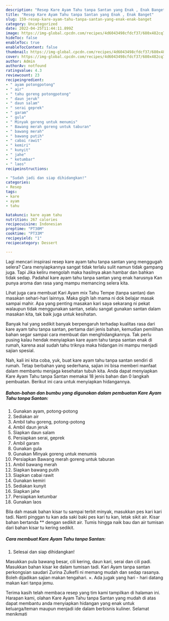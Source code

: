 ```yaml
---
description: "Resep Kare Ayam Tahu tanpa Santan yang Enak , Enak Banget"
title: "Resep Kare Ayam Tahu tanpa Santan yang Enak , Enak Banget"
slug: 159-resep-kare-ayam-tahu-tanpa-santan-yang-enak-enak-banget
category: Uncategorized
date: 2022-04-25T11:44:11.899Z
image: https://img-global.cpcdn.com/recipes/4d6043498cfdcf37/680x482cq70/kare-ayam-tahu-tanpa-santan-foto-resep-utama.jpg
hideToc: false
enableToc: true
enableTocContent: false
thumbnail: https://img-global.cpcdn.com/recipes/4d6043498cfdcf37/680x482cq70/kare-ayam-tahu-tanpa-santan-foto-resep-utama.jpg
cover: https://img-global.cpcdn.com/recipes/4d6043498cfdcf37/680x482cq70/kare-ayam-tahu-tanpa-santan-foto-resep-utama.jpg
author: Admin
authorAv: notfound
ratingvalue: 4.3
reviewcount: 23
recipeingredient:
- " ayam potongpotong"
- " air"
- " tahu goreng potongpotong"
- " daun jeruk"
- " daun salam"
- " serai geprek"
- " garam"
- " gula"
- " Minyak goreng untuk menumis"
- " Bawang merah goreng untuk taburan"
- " bawang merah"
- " bawang putih"
- " cabai rawit"
- " kemiri"
- " kunyit"
- " jahe"
- " ketumbar"
- " laos"
recipeinstructions:

- "Sudah jadi dan siap dihidangkan!"
categories:
- Resep
tags:
- kare
- ayam
- tahu

katakunci: kare ayam tahu 
nutrition: 267 calories
recipecuisine: Indonesian
preptime: "PT30M"
cooktime: "PT33M"
recipeyield: "1"
recipecategory: Dessert

---
```



Lagi mencari inspirasi resep kare ayam tahu tanpa santan yang menggugah selera? Cara menyiapkannya sangat tidak terlalu sulit namun tidak gampang juga. Tapi Jika keliru mengolah maka hasilnya akan hambar dan bahkan tidak sedap. Padahal kare ayam tahu tanpa santan yang enak harusnya Kan punya aroma dan rasa yang mampu memancing selera kita.


Lihat juga cara membuat Kari Ayam mix Tahu Tempe (tanpa santan) dan masakan sehari-hari lainnya. Maka gigih lah mama ni dok belajar masak sampai mahir. Apa yang penting masakan kari saya sekarang ni pekat walaupun tidak menggunakan santan, selalu sangat gunakan santan dalam masakan kita, tak baik juga untuk kesihatan.

Banyak hal yang sedikit banyak berpengaruh terhadap kualitas rasa dari kare ayam tahu tanpa santan, pertama dari jenis bahan, kemudian pemilihan bahan segar sampai cara membuat dan menghidangkannya. Tak perlu pusing kalau hendak menyiapkan kare ayam tahu tanpa santan enak di rumah, karena asal sudah tahu triknya maka hidangan ini mampu menjadi sajian spesial.


Nah, kali ini kita coba, yuk, buat kare ayam tahu tanpa santan sendiri di rumah. Tetap berbahan yang sederhana, sajian ini bisa memberi manfaat dalam membantu menjaga kesehatan tubuh kita. Anda dapat menyiapkan Kare Ayam Tahu tanpa Santan memakai 18 jenis bahan dan 0 langkah pembuatan. Berikut ini cara untuk menyiapkan hidangannya.

<!--inarticleads1-->

##### Bahan-bahan dan bumbu yang digunakan dalam pembuatan Kare Ayam Tahu tanpa Santan:

1. Gunakan  ayam, potong-potong
1. Sediakan  air
1. Ambil  tahu goreng, potong-potong
1. Ambil  daun jeruk
1. Siapkan  daun salam
1. Persiapkan  serai, geprek
1. Ambil  garam
1. Gunakan  gula
1. Gunakan  Minyak goreng untuk menumis
1. Persiapkan  Bawang merah goreng untuk taburan
1. Ambil  bawang merah
1. Siapkan  bawang putih
1. Siapkan  cabai rawit
1. Gunakan  kemiri
1. Sediakan  kunyit
1. Siapkan  jahe
1. Persiapkan  ketumbar
1. Gunakan  laos


Bila dah masak bahan kisar tu sampai terbit minyak, masukkan pes kari kari tadi. Nanti pinggan tu kan ada saki baki pes kari tu kan, letak sikit air. Kisar bahan bertanda ** dengan sedikit air. Tumis hingga naik bau dan air tumisan dari bahan kisar tu kering sedikit. 

<!--inarticleads2-->

##### Cara membuat Kare Ayam Tahu tanpa Santan:


1. Selesai dan siap dihidangkan!

Masukkan pula bawang besar, cili kering, daun kari, serai dan cili padi. Masukkan bahan kisar ke dalam tumisan tadi. Kari Ayam tanpa santan perkongsian saudari Zurina Zulkefli ni memang mudah dan sedap rasanya. Boleh dijadikan sajian makan tengahari. ×. Ada jugak yang hari - hari datang makan kari tanpa jemu. 

Terima kasih telah membaca resep yang tim kami tampilkan di halaman ini. Harapan kami, olahan Kare Ayam Tahu tanpa Santan yang mudah di atas dapat membantu anda menyiapkan hidangan yang enak untuk keluarga/teman maupun menjadi ide dalam berbisnis kuliner. Selamat menikmati
